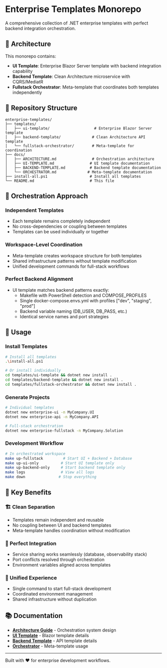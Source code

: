 # Enterprise Templates Monorepo

A comprehensive collection of .NET enterprise templates with perfect backend integration orchestration.

## 🚀 Architecture

This monorepo contains:

- **UI Template**: Enterprise Blazor Server template with backend integration capability
- **Backend Template**: Clean Architecture microservice with CQRS/MediatR
- **Fullstack Orchestrator**: Meta-template that coordinates both templates independently

## 📁 Repository Structure

```
enterprise-templates/
├── templates/
│   ├── ui-template/                    # Enterprise Blazor Server template
│   ├── backend-template/              # Clean Architecture API template
│   └── fullstack-orchestrator/        # Meta-template for coordination
├── docs/
│   ├── ARCHITECTURE.md                # Orchestration architecture
│   ├── UI-TEMPLATE.md                # UI template documentation
│   ├── BACKEND-TEMPLATE.md           # Backend template documentation
│   └── ORCHESTRATOR.md              # Meta-template documentation
├── install-all.ps1                   # Install all templates
└── README.md                         # This file
```

## 🎯 Orchestration Approach

### Independent Templates

- Each template remains completely independent
- No cross-dependencies or coupling between templates
- Templates can be used individually or together

### Workspace-Level Coordination

- Meta-template creates workspace structure for both templates
- Shared infrastructure patterns without template modification
- Unified development commands for full-stack workflows

### Perfect Backend Alignment

- UI template matches backend patterns exactly:
  - Makefile with PowerShell detection and COMPOSE_PROFILES
  - Single docker-compose.envs.yml with profiles ["dev", "staging", "prod"]
  - Backend variable naming (DB_USER, DB_PASS, etc.)
  - Identical service names and port strategies

## 🔧 Usage

### Install Templates

```bash
# Install all templates
.\install-all.ps1

# Or install individually
cd templates/ui-template && dotnet new install .
cd templates/backend-template && dotnet new install .
cd templates/fullstack-orchestrator && dotnet new install .
```

### Generate Projects

```bash
# Individual templates
dotnet new enterprise-ui -n MyCompany.UI
dotnet new enterprise-api -n MyCompany.API

# Full-stack orchestration
dotnet new enterprise-fullstack -n MyCompany.Solution
```

### Development Workflow

```bash
# In orchestrated workspace
make up-fullstack         # Start UI + Backend + Database
make up-ui-only          # Start UI template only
make up-backend-only     # Start backend template only
make logs                # View all logs
make down               # Stop everything
```

## 📖 Key Benefits

### 🏗️ Clean Separation

- Templates remain independent and reusable
- No coupling between UI and backend templates
- Meta-template handles coordination without modification

### 🔄 Perfect Integration

- Service sharing works seamlessly (database, observability stack)
- Port conflicts resolved through orchestration
- Environment variables aligned across templates

### 🚀 Unified Experience

- Single command to start full-stack development
- Coordinated environment management
- Shared infrastructure without duplication

## 📚 Documentation

- **[Architecture Guide](docs/ARCHITECTURE.md)** - Orchestration system design
- **[UI Template](docs/UI-TEMPLATE.md)** - Blazor template details
- **[Backend Template](docs/BACKEND-TEMPLATE.md)** - API template details
- **[Orchestrator](docs/ORCHESTRATOR.md)** - Meta-template usage

---

Built with ❤️ for enterprise development workflows.
